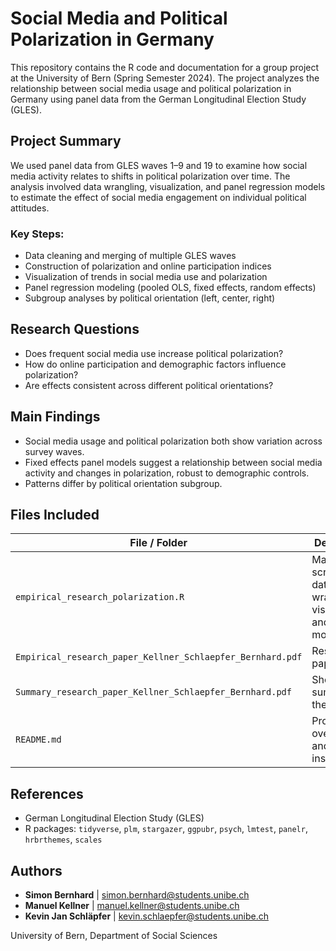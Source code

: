 # Social Media and Political Polarization in Germany

This repository contains the R code and documentation for a group project at the University of Bern (Spring Semester 2024). The project analyzes the relationship between social media usage and political polarization in Germany using panel data from the German Longitudinal Election Study (GLES).

## Project Summary

We used panel data from GLES waves 1–9 and 19 to examine how social media activity relates to shifts in political polarization over time. The analysis involved data wrangling, visualization, and panel regression models to estimate the effect of social media engagement on individual political attitudes.

### Key Steps:
- Data cleaning and merging of multiple GLES waves
- Construction of polarization and online participation indices
- Visualization of trends in social media use and polarization
- Panel regression modeling (pooled OLS, fixed effects, random effects)
- Subgroup analyses by political orientation (left, center, right)

## Research Questions

- Does frequent social media use increase political polarization?
- How do online participation and demographic factors influence polarization?
- Are effects consistent across different political orientations?

## Main Findings

- Social media usage and political polarization both show variation across survey waves.
- Fixed effects panel models suggest a relationship between social media activity and changes in polarization, robust to demographic controls.
- Patterns differ by political orientation subgroup.

## Files Included

| File / Folder | Description |
|---------------|-------------|
| `empirical_research_polarization.R` | Main R script for data wrangling, visualization, and modeling |
| `Empirical_research_paper_Kellner_Schlaepfer_Bernhard.pdf` | Research paper |
| `Summary_research_paper_Kellner_Schlaepfer_Bernhard.pdf` | Short summary of the paper |
| `README.md` | Project overview and instructions |

## References

- German Longitudinal Election Study (GLES)
- R packages: `tidyverse`, `plm`, `stargazer`, `ggpubr`, `psych`, `lmtest`, `panelr`, `hrbrthemes`, `scales`

## Authors

- **Simon Bernhard** | simon.bernhard@students.unibe.ch
- **Manuel Kellner** | manuel.kellner@students.unibe.ch
- **Kevin Jan Schläpfer** | kevin.schlaepfer@students.unibe.ch

University of Bern, Department of Social Sciences
